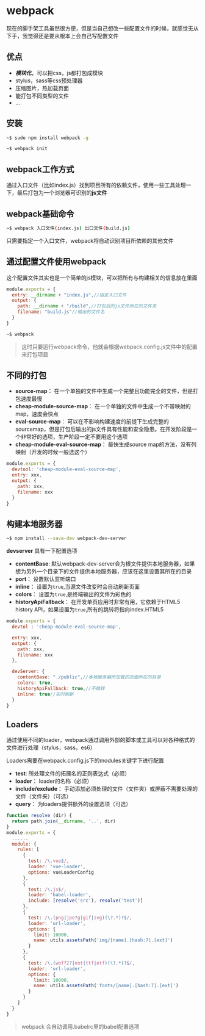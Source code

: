 # webpack

现在的脚手架工具虽然很方便，但是当自己想改一些配置文件的时候，就感觉无从下手，我觉得还是要从根本上会自己写配置文件

## 优点

- ***模块化***，可以把css，js都打包成模块
- stylus，sass等css预处理器
- 压缩图片，热加载页面
- 能打包不同类型的文件
- ...

## 安装

```bash
~$ sudo npm install webpack -g

~$ webpack init
```

## webpack工作方式

通过入口文件（比如index.js）找到项目所有的依赖文件，使用一些工具处理一下，最后打包为一个浏览器可识别的**js文件**

## webpack基础命令

```bash
~$ webpack 入口文件(index.js) 出口文件(build.js)
```

只需要指定一个入口文件，webpack将自动识别项目所依赖的其他文件

## 通过配置文件使用webpack

这个配置文件其实也是一个简单的js模块，可以把所有与构建相关的信息放在里面

```js
module.exports = {
  entry: __dirname + "index.js",//指定入口文件
  output: {
    path: __dirname + "/build",//打包后的js文件所在的文件夹
    filename: "build.js"//输出的文件名
  }
}
```

```bash
~$ webpack
```

>这时只要运行webpack命令，他就会根据webpack.config.js文件中的配置来打包项目

## 不同的打包

- **source-map**： 在一个单独的文件中生成一个完整且功能完全的文件，但是打包速度最慢
- **cheap-module-source-map**： 在一个单独的文件中生成一个不带映射的map，速度会快点
- **eval-source-map**： 可以在不影响构建速度的前提下生成完整的sourcemap，但是打包后输出的js文件具有性能和安全隐患。在开发阶段是一个非常好的选项，生产阶段一定不要用这个选项
- **cheap-module-eval-source-map**： 最快生成source map的方法，没有列映射（开发的时候一般选这个）

```js
module.exports = {
  devtool: 'cheap-module-eval-source-map',
  entry: xxx,
  output: {
    path: xxx,
    filename: xxx
  }
}
```

## 构建本地服务器

```bash
~$ npm install --save-dev webpack-dev-server
```

**devserver** 具有一下配置选项

- **contentBase**: 默认webpack-dev-server会为根文件提供本地服务器，如果想为另外一个目录下的文件提供本地服务器，应该在这里设置其所在的目录
- **port**： 设置默认监听端口
- **inline**： 设置为`true`,当源文件改变时会自动刷新页面
- **colors**： 设置为`true`,是终端输出的文件为彩色的
- **historyApiFallback**： 在开发单页应用时非常有用，它依赖于HTML5 history API，如果设置为`true`,所有的跳转将指向index.HTML5

```js
module.exports = {
  devtol : 'cheap-module-eval-source-map',

  entry: xxx,
  output: {
    path: xxx,
    filename: xxx
  },

  devServer: {
    contentBase: "./public",//本地服务器所加载的页面所在的目录
    colors: true,
    historyApiFallback: true,//不跳转
    inline: true//实时刷新
  }
}
```

## Loaders

通过使用不同的loader，webpack通过调用外部的脚本或工具可以对各种格式的文件进行处理（stylus，sass，es6）

Loaders需要在webpack.config.js下的modules关键字下进行配置

- **test**: 所处理文件的拓展名的正则表达式（必须）
- **loader**： loader的名称（必须）
- **include/exclude**： 手动添加必须处理的文件（文件夹）或屏蔽不需要处理的文件（文件夹）（可选）
- **query**： 为loaders提供额外的设置选项（可选）

```js
function resolve (dir) {
  return path.join(__dirname, '..', dir)
}
module.exports = {
  ......
  module: {
    rules: [
      {
        test: /\.vue$/,
        loader: 'vue-loader',
        options: vueLoaderConfig
      },
      {
        test: /\.js$/,
        loader: 'babel-loader',
        include: [resolve('src'), resolve('test')]
      },
      {
        test: /\.(png|jpe?g|gif|svg)(\?.*)?$/,
        loader: 'url-loader',
        options: {
          limit: 10000,
          name: utils.assetsPath('img/[name].[hash:7].[ext]')
        }
      },
      {
        test: /\.(woff2?|eot|ttf|otf)(\?.*)?$/,
        loader: 'url-loader',
        options: {
          limit: 10000,
          name: utils.assetsPath('fonts/[name].[hash:7].[ext]')
        }
      }
    ]
  }
}
```

>webpack 会自动调用.babelrc里的babel配置选项
